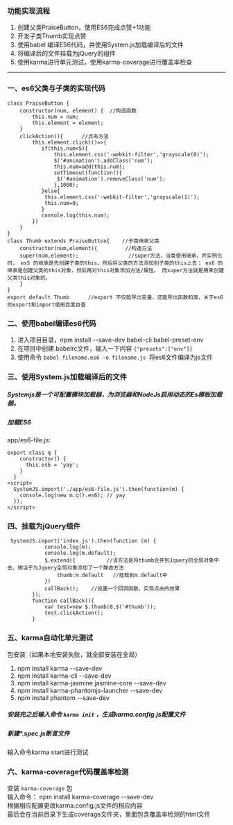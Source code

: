 ### 功能实现流程
1. 创建父类PraiseButton，使用ES6完成点赞+1功能
2. 开发子类Thumb实现点赞
3. 使用babel 编译ES6代码，并使用System.js加载编译后的文件
4. 将编译后的文件挂载为jQuery的组件
5. 使用karma进行单元测试，使用karma-coverage进行覆盖率检查
----------
### 一、es6父类与子类的实现代码
```
class PraiseButton {
    constructor(num, element) {  //构造函数
        this.num = num;
        this.element = element;
    }
    clickAction(){      //点击方法
        this.element.click(()=>{
           if(this.num<5){
               this.element.css('-webkit-filter','grayscale(0)');
               $('#animation').addClass('num');
               this.num=add(this.num);
               setTimeout(function(){
                $('#animation').removeClass('num');
               },1000);
           }else{
            this.element.css('-webkit-filter','grayscale(1)');
            this.num=0;
           }
           console.log(this.num);
        })
    }
}
class Thumb extends PraiseButton{    //子类继承父类
    constructor(num,element){         //构造方法
    super(num,element);                //super方法，当类使用继承，并实例化时， es5 的继承是先创建子类的this，然后将父类的方法添加到子类的this上去； es6 的继承是创建父类的this对象，然后再对this对象添加方法/属性。 而super方法就是用来创建父类this对象的。 
    }
}
export default Thumb      //export 不仅能导出变量，还能导出函数和类，关于es6的export和import使用百度自查
```
### 二、使用babel编译es6代码
1. 进入项目目录，npm install --save-dev babel-cli babel-preset-env
2. 在项目中创建.babelrc文件，输入一下内容 ` {"presets":["env"]} `
3. 使用命令 ` babel filename.es6 -o filename.js  `将es6文件编译为js文件

### 三、使用System.js加载编译后的文件
##### Systemjs是一个可配置模块加载器，为浏览器和NodeJs启用动态的Es模板加载器。
##### 加载ES6     
app/es6-file.js:
```
export class q {
    constructor() {
      this.es6 = 'yay';
    }
  }
<script>
  SystemJS.import('./app/es6-file.js').then(function(m) {
    console.log(new m.q().es6); // yay
  });
</script>
```
### 四、挂载为jQuery组件
```
 SystemJS.import('index.js').then(function (m) {
            console.log(m); 
            console.log(m.default);
            $.extend({          //该方法是将thumb合并到Jquery的全局对象中去，相当于为Jquery全局对象添加了一个静态方法
                thumb:m.default   //挂载到m.default中
            })
            callBack();    //设置一个回调函数，实现点击的效果
        });
        function callBack(){     
            var test=new $.thumb(0,$('#thumb'));
            test.clickAction();
        }
```
### 五、karma自动化单元测试
包安装（如果本地安装失败，就全部安装在全局）   
1. npm install karma --save-dev
2. npm install karma-cli --save-dev
3. npm install karma-jasmine jasmine-core --save-dev
4. npm install karma-phantomjs-launcher --save-dev
5. npm install phantom --save-dev
##### 安装完之后输入命令 `karma init` ，生成karma.config.js配置文件
##### 新建*.spec.js断言文件   
输入命令karma start进行测试

### 六、karma-coverage代码覆盖率检测
安装 `karma-coverage` 包   
输入命令： npm install karma-coverage --save-dev   
根据相应配置更改karma.config.js文件的相应内容    
最后会在当前目录下生成coverage文件夹，里面包含覆盖率检测的html文件



